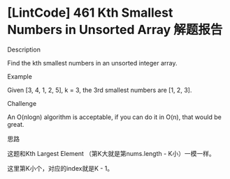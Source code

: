 # [LintCode] 461 Kth Smallest Numbers in Unsorted Array 解题报告

Description

Find the kth smallest numbers in an unsorted integer array.


Example

Given [3, 4, 1, 2, 5], k = 3, the 3rd smallest numbers are [1, 2, 3].


Challenge 

An O(nlogn) algorithm is acceptable, if you can do it in O(n), that would be great.


思路

这题和Kth Largest Element （第K大就是第nums.length - K小）一模一样。

这里第K小个，对应的index就是K - 1。
